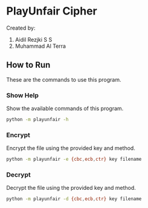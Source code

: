 # PlayUnfair Cipher
Created by:
1. Aidil Rezjki S S
1. Muhammad Al Terra
## How to Run
These are the commands to use this program.
### Show Help
Show the available commands of this program.
```bash
python -m playunfair -h
```
### Encrypt
Encrypt the file using the provided key and method.
```bash
python -m playunfair -e {cbc,ecb,ctr} key filename
```

### Decrypt
Decrypt the file using the provided key and method.
```bash
python -m playunfair -d {cbc,ecb,ctr} key filename
```
